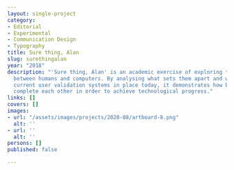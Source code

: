 ```yaml
---
layout: single-project
category:
- Editorial
- Experimental
- Communication Design
- Typography
title: Sure thing, Alan
slug: surethingalan
year: "2018"
description: "'Sure thing, Alan' is an academic exercise of exploring the interaction
  between humans and computers. By analysing what sets them apart and what are the
  current user validation systems in place today, it demonstrates how both parties
  complete each other in order to achieve technological progress."
links: []
covers: []
images:
- url: "/assets/images/projects/2020-08/artboard-8.png"
  alt: ''
- url: ''
  alt: ''
persons: []
published: false

---
```

